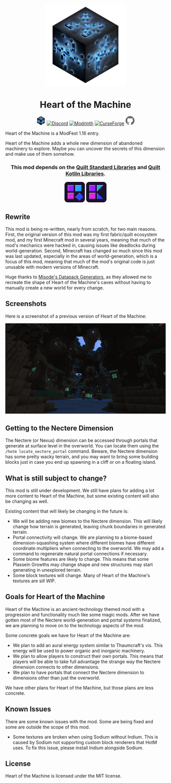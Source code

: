 <center>
<p align="center"><img src="https://raw.githubusercontent.com/Heart-of-the-Machine/Heart-of-the-Machine.github.io/master/Plassein-Machine-Casing-tbg-C4096-256x256.png" alt="Logo"></p>
<h1 align="center">Heart of the Machine</h1>
<p align="center">
<a href="https://heart-of-the-machine.github.io/"><img src="https://raw.githubusercontent.com/Heart-of-the-Machine/Heart-of-the-Machine.github.io/master/icons/Plassein-Machine-Casing-tbg-C4096-28x28.png" alt="Website"></a>
<a href="https://discord.gg/hU4us4D"><img src="https://img.shields.io/discord/720635296131055697?logo=discord&logoColor=white&style=for-the-badge" alt="Discord"></a>
<a href="https://modrinth.com/mod/heart-of-the-machine"><img src="https://img.shields.io/modrinth/dt/7vleuAJ9?logo=modrinth&style=for-the-badge" alt="Modrinth"></a>
<a href="https://www.curseforge.com/minecraft/mc-mods/heart-of-the-machine"><img src="https://cf.way2muchnoise.eu/391897.svg?badge_style=for_the_badge" alt="CurseForge"></a>
<a href="https://github.com/Heart-of-the-Machine/heart-of-the-machine"><img src="https://raw.githubusercontent.com/Heart-of-the-Machine/Heart-of-the-Machine.github.io/master/icons/GitHub-Mark-28px.png" alt="GitHub"></a>
</p>
</center>

Heart of the Machine is a ModFest 1.16 entry.

Heart of the Machine adds a whole new dimension of abandoned machinery to explore. Maybe you can uncover the secrets of
this dimension and make use of them somehow.

<center>
<h3 align="center">This mod depends on the <a href="https://modrinth.com/mod/qsl">Quilt Standard Libraries</a> and <a href="https://modrinth.com/mod/qkl">Quilt Kotlin Libraries</a>.</h3>
<p align="center">
<a href="https://modrinth.com/mod/qsl"><img src="https://raw.githubusercontent.com/Heart-of-the-Machine/Heart-of-the-Machine.github.io/master/icons/qsl-icon-rounded-64x64.png" alt="Quilt Standard Libraries"></a>
<a href="https://modrinth.com/mod/qkl"><img src="https://raw.githubusercontent.com/Heart-of-the-Machine/Heart-of-the-Machine.github.io/master/icons/qkl-icon-rounded-64x64.png" alt="Quilt Kotlin Libraries"></a>
</p>
</center>

## Rewrite

This mod is being re-written, nearly from scratch, for two main reasons. First, the original version of this mod was my
first fabric/quilt ecosystem mod, and my first Minecraft mod in several years, meaning that much of the mod's mechanics
were hacked in, causing issues like deadlocks during world-generation. Second, Minecraft has changed so much since this
mod was last updated, especially in the areas of world-generation, which is a focus of this mod, meaning that much of
the mod's original code is just unusable with modern versions of Minecraft.

Huge thanks to [Misode's Datapack Generators](https://misode.github.io/), as they allowed me to recreate the shape of
Heart of the Machine's caves without having to manually create a new world for every change.

## Screenshots

Here is a screenshot of a previous version of Heart of the Machine:

![Old Heart of the Machine screenshot](https://raw.githubusercontent.com/Heart-of-the-Machine/Heart-of-the-Machine.github.io/master/screenshots/2020-09-20_12.12.07.png)

## Getting to the Nectere Dimension

The Nectere (or Nexus) dimension can be accessed through portals that generate at surface level in the overworld. You
can locate them using the `/hotm locate_nectere_portal` command. Beware, the Nectere dimension has some pretty wacky terrain,
and you may want to bring some building blocks just in case you end up spawning in a cliff or on a floating island.

## What is still subject to change?

This mod is still under development. We still have plans for adding a lot more content to Heart of the Machine, but some
existing content will also be changing as well.

Existing content that will likely be changing in the future is:

- We will be adding new biomes to the Nectere dimension. This will likely change how terrain is generated, leaving
  chunk boundaries in generated terrain.
- Portal connectivity will change. We are planning to a biome-based dimension-squashing system where different biomes
  have different coordinate multipliers when connecting to the overworld. We may add a command to regenerate natural
  portal connections if necessary.
- Some biome features are likely to change. This means that some Plassein Growths may change shape and new structures
  may start generating in unexplored terrain.
- Some block textures will change. Many of Heart of the Machine's textures are sill WIP.

## Goals for Heart of the Machine

Heart of the Machine is an ancient-technology themed mod with a progression and functionality much like some magic mods.
After we have gotten most of the Nectere world-generation and portal systems finalized, we are planning to move on to
the technology aspects of the mod.

Some concrete goals we have for Heart of the Machine are:

- We plan to add an aural energy system similar to Thaumcraft's vis. This energy will be used to power organic and
  inorganic machinery.
- We plan to allow players to construct their own portals. This means that players will be able to take full advantage
  the strange way the Nectere dimension connects to other dimensions.
- We plan to have portals that connect the Nectere dimension to dimensions other than just the overworld.

We have other plans for Heart of the Machine, but those plans are less concrete.

## Known Issues

There are some known issues with the mod. Some are being fixed and some are outside the scope of this mod.

- Some textures are broken when using Sodium without Indium. This is caused by Sodium not supporting custom block
  renderers that HotM uses. To fix this issue, please install Indium alongside Sodium.

## License

Heart of the Machine is licensed under the MIT license.
